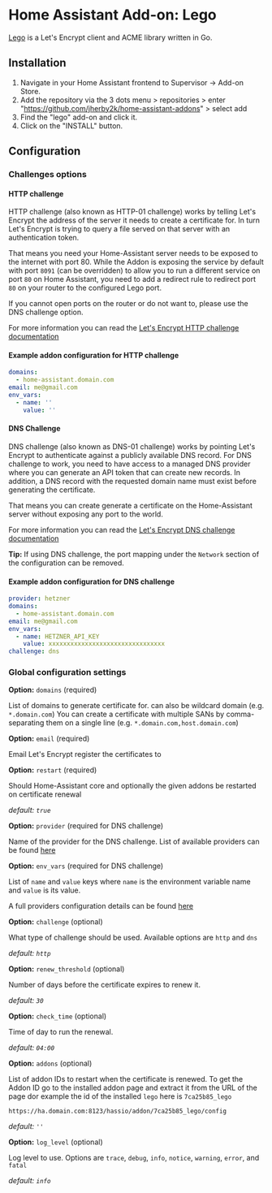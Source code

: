 # Home Assistant Add-on: Lego

[Lego](https://github.com/go-acme/lego) is a Let's Encrypt client and ACME library written in Go.

## Installation
1. Navigate in your Home Assistant frontend to Supervisor -> Add-on Store.
2. Add the repository via the 3 dots menu > repositories > enter "https://github.com/jherby2k/home-assistant-addons" > select add
2. Find the "lego" add-on and click it.
3. Click on the "INSTALL" button.

## Configuration

### Challenges options

#### HTTP challenge
HTTP challenge (also known as HTTP-01 challenge) works by telling Let's Encrypt the address of the server it needs to create a certificate for. 
In turn Let's Encrypt is trying to query a file served on that server with an authentication token.

That means you need your Home-Assistant server needs to be exposed to the internet with port 80.
While the Addon is exposing the service by default with port `8091` (can be overridden) to allow you to run a different service on port `80` on Home Assistant, you need to add a redirect rule to redirect port `80` on your router to the configured Lego port.

If you cannot open ports on the router or do not want to, please use the DNS challenge option.

For more information you can read the [Let's Encrypt HTTP challenge documentation](https://letsencrypt.org/docs/challenge-types/#http-01-challenge)

#### Example addon configuration for HTTP challenge

```yaml
domains:
  - home-assistant.domain.com
email: me@gmail.com
env_vars:
  - name: ''
    value: ''
```

#### DNS Challenge
DNS challenge (also known as DNS-01 challenge) works by pointing Let's Encrypt to authenticate against a publicly available DNS record. 
For DNS challenge to work, you need to have access to a managed DNS provider where you can generate an API token that can create new records. In addition, a DNS record with the requested domain name must exist before generating the certificate.

That means you can create generate a certificate on the Home-Assistant server without exposing any port to the world.

For more information you can read the [Let's Encrypt DNS challenge documentation](https://letsencrypt.org/docs/challenge-types/#dns-01-challenge)

**Tip:** If using DNS challenge, the port mapping under the `Network` section of the configuration can be removed.

#### Example addon configuration for DNS challenge

```yaml
provider: hetzner
domains:
  - home-assistant.domain.com
email: me@gmail.com
env_vars:
  - name: HETZNER_API_KEY
    value: xxxxxxxxxxxxxxxxxxxxxxxxxxxxxxxx
challenge: dns
```

### Global configuration settings

**Option:** `domains` (required)

List of domains to generate certificate for.
can also be wildcard domain (e.g. `*.domain.com`)
You can create a certificate with multiple SANs by comma-separating them on a single line (e.g. `*.domain.com,host.domain.com`)

**Option:** `email` (required)

Email Let's Encrypt register the certificates to

**Option:** `restart` (required)

Should Home-Assistant core and optionally the given addons be restarted on certificate renewal

*default: `true`*

**Option:** `provider` (required for DNS challenge)

Name of the provider for the DNS challenge.
List of available providers can be found [here](https://go-acme.github.io/lego/dns/)

**Option:** `env_vars` (required for DNS challenge)

List of `name` and `value` keys where `name` is the environment variable name and `value` is its value.

A full providers configuration details can be found [here](https://go-acme.github.io/lego/dns/)

**Option:** `challenge` (optional)

What type of challenge should be used. Available options are `http` and `dns`

*default: `http`*

**Option:** `renew_threshold` (optional)

Number of days before the certificate expires to renew it.

*default: `30`*

**Option:** `check_time` (optional)

Time of day to run the renewal.

*default: `04:00`*

**Option:** `addons` (optional)

List of addon IDs to restart when the certificate is renewed.
To get the Addon ID go to the installed addon page and extract it from the URL of the page
dor example the id of the installed `lego` here is `7ca25b85_lego`
```
https://ha.domain.com:8123/hassio/addon/7ca25b85_lego/config
```

*default: `''`*

**Option:** `log_level` (optional)

Log level to use. Options are `trace`, `debug`, `info`, `notice`, `warning`, `error`, and `fatal`

*default: `info`*
